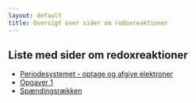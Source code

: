 ```yaml
---
layout: default
title: Oversigt over sider om redoxreaktioner
---
```


## Liste med sider om redoxreaktioner

- [Periodesystemet - optage og afgive elektroner](./optag_afgiv_e.md)
- [Opgaver 1](./redox_opg1.md)
- [Spændingsrækken](./spaendingsraekken.md)